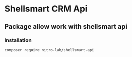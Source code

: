 # Shellsmart CRM Api 

## Package allow work with shellsmart api

### Installation

    composer require nitro-lab/shellsmart-api
